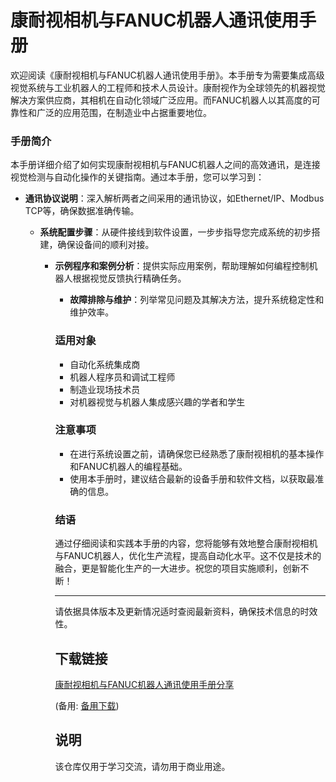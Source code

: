 # 康耐视相机与FANUC机器人通讯使用手册

欢迎阅读《康耐视相机与FANUC机器人通讯使用手册》。本手册专为需要集成高级视觉系统与工业机器人的工程师和技术人员设计。康耐视作为全球领先的机器视觉解决方案供应商，其相机在自动化领域广泛应用。而FANUC机器人以其高度的可靠性和广泛的应用范围，在制造业中占据重要地位。

### 手册简介

本手册详细介绍了如何实现康耐视相机与FANUC机器人之间的高效通讯，是连接视觉检测与自动化操作的关键指南。通过本手册，您可以学习到：

- **通讯协议说明**：深入解析两者之间采用的通讯协议，如Ethernet/IP、Modbus TCP等，确保数据准确传输。

  - **系统配置步骤**：从硬件接线到软件设置，一步步指导您完成系统的初步搭建，确保设备间的顺利对接。

    - **示例程序和案例分析**：提供实际应用案例，帮助理解如何编程控制机器人根据视觉反馈执行精确任务。

      - **故障排除与维护**：列举常见问题及其解决方法，提升系统稳定性和维护效率。

      ### 适用对象

      - 自动化系统集成商
      - 机器人程序员和调试工程师
      - 制造业现场技术员
      - 对机器视觉与机器人集成感兴趣的学者和学生

      ### 注意事项

      - 在进行系统设置之前，请确保您已经熟悉了康耐视相机的基本操作和FANUC机器人的编程基础。
      - 使用本手册时，建议结合最新的设备手册和软件文档，以获取最准确的信息。

      ### 结语

      通过仔细阅读和实践本手册的内容，您将能够有效地整合康耐视相机与FANUC机器人，优化生产流程，提高自动化水平。这不仅是技术的融合，更是智能化生产的一大进步。祝您的项目实施顺利，创新不断！

      ---

      请依据具体版本及更新情况适时查阅最新资料，确保技术信息的时效性。

      ## 下载链接
      [康耐视相机与FANUC机器人通讯使用手册分享](https://pan.quark.cn/s/424f57816f8e) 

      (备用: [备用下载](https://pan.baidu.com/s/16OiARWqVqBcq1u61qBytTQ?pwd=1234))

      ## 说明

      该仓库仅用于学习交流，请勿用于商业用途。
